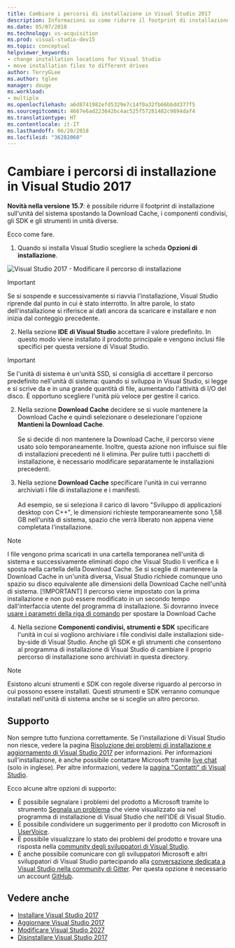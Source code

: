 ```yaml
---
title: Cambiare i percorsi di installazione in Visual Studio 2017
description: Informazioni su come ridurre il footprint di installazione sull'unità del sistema modificando il percorso della Download Cache, dei componenti condivisi, degli SDK e degli strumenti in unità diverse.
ms.date: 05/07/2018
ms.technology: vs-acquisition
ms.prod: visual-studio-dev15
ms.topic: conceptual
helpviewer_keywords:
- change installation locations for Visual Studio
- move installation files to different drives
author: TerryGLee
ms.author: tglee
manager: douge
ms.workload:
- multiple
ms.openlocfilehash: a6d8741982efd5329e7c14f0a32fb66bbdd377f5
ms.sourcegitcommit: 4667e6ad223642bc4ac525f57281482c9894daf4
ms.translationtype: HT
ms.contentlocale: it-IT
ms.lasthandoff: 06/20/2018
ms.locfileid: "36282060"
---
```

# <a name="change-the-installation-locations-in-visual-studio-2017"></a>Cambiare i percorsi di installazione in Visual Studio 2017

**Novità nella versione 15.7**: è possibile ridurre il footprint di installazione sull'unità del sistema spostando la Download Cache, i componenti condivisi, gli SDK e gli strumenti in unità diverse.

Ecco come fare.

1. Quando si installa Visual Studio scegliere la scheda **Opzioni di installazione**.

  ![Visual Studio 2017 - Modificare il percorso di installazione](media/installation-options-by-location.png "Modificare il percorso di installazione")

  > [!IMPORTANT]
  > Se si sospende e successivamente si riavvia l'installazione, Visual Studio riprende dal punto in cui è stato interrotto. In altre parole, lo stato dell'installazione si riferisce ai dati ancora da scaricare e installare e non inizia dal conteggio precedente.

2. Nella sezione **IDE di Visual Studio** accettare il valore predefinito. In questo modo viene installato il prodotto principale e vengono inclusi file specifici per questa versione di Visual Studio.

 > [!IMPORTANT]
 > Se l'unità di sistema è un'unità SSD, si consiglia di accettare il percorso predefinito nell'unità di sistema: quando si sviluppa in Visual Studio, si legge e si scrive da e in una grande quantità di file, aumentando l'attività di I/O del disco.  È opportuno scegliere l'unità più veloce per gestire il carico.

2. Nella sezione **Download Cache** decidere se si vuole mantenere la Download Cache e quindi selezionare o deselezionare l'opzione **Mantieni la Download Cache**. <br><br>Se si decide di non mantenere la Download Cache, il percorso viene usato solo temporaneamente. Inoltre, questa azione non influisce sui file di installazioni precedenti né li elimina. Per pulire tutti i pacchetti di installazione, è necessario modificare separatamente le installazioni precedenti.

3. Nella sezione **Download Cache** specificare l'unità in cui verranno archiviati i file di installazione e i manifesti. <br><br>Ad esempio, se si seleziona il carico di lavoro "Sviluppo di applicazioni desktop con C++", le dimensioni richieste temporaneamente sono 1,58 GB nell'unità di sistema, spazio che verrà liberato non appena viene completata l'installazione.

 > [!NOTE]
 > I file vengono prima scaricati in una cartella temporanea nell'unità di sistema e successivamente eliminati dopo che Visual Studio li verifica e li sposta nella cartella della Download Cache. Se si sceglie di mantenere la Download Cache in un'unità diversa, Visual Studio richiede comunque uno spazio su disco equivalente alle dimensioni della Download Cache nell'unità di sistema.
 > [!IMPORTANT]
 > Il percorso viene impostato con la prima installazione e non può essere modificato in un secondo tempo dall'interfaccia utente del programma di installazione. Si dovranno invece [usare i parametri della riga di comando](use-command-line-parameters-to-install-visual-studio.md) per spostare la Download Cache

4. Nella sezione **Componenti condivisi, strumenti e SDK** specificare l'unità in cui si vogliono archiviare i file condivisi dalle installazioni side-by-side di Visual Studio. Anche gli SDK e gli strumenti che consentono al programma di installazione di Visual Studio di cambiare il proprio percorso di installazione sono archiviati in questa directory.

 > [!NOTE]
 > Esistono alcuni strumenti e SDK con regole diverse riguardo al percorso in cui possono essere installati. Questi strumenti e SDK verranno comunque installati nell'unità di sistema anche se si sceglie un altro percorso.

## <a name="get-support"></a>Supporto

Non sempre tutto funziona correttamente. Se l'installazione di Visual Studio non riesce, vedere la pagina [Risoluzione dei problemi di installazione e aggiornamento di Visual Studio 2017](troubleshooting-installation-issues.md) per informazioni. Per informazioni sull'installazione, è anche possibile contattare Microsoft tramite [live chat](https://visualstudio.microsoft.com/vs/support/#talktous) (solo in inglese). Per altre informazioni, vedere la [pagina "Contatti" di Visual Studio](https://visualstudio.microsoft.com/vs/support/#talktous).

Ecco alcune altre opzioni di supporto:

* È possibile segnalare i problemi del prodotto a Microsoft tramite lo strumento [Segnala un problema](../ide/how-to-report-a-problem-with-visual-studio-2017.md) che viene visualizzato sia nel programma di installazione di Visual Studio che nell'IDE di Visual Studio.
* È possibile condividere un suggerimento per il prodotto con Microsoft in [UserVoice](https://visualstudio.uservoice.com/forums/121579).
* È possibile visualizzare lo stato dei problemi del prodotto e trovare una risposta nella [community degli sviluppatori di Visual Studio](https://developercommunity.visualstudio.com/).
* È anche possibile comunicare con gli sviluppatori Microsoft e altri sviluppatori di Visual Studio partecipando alla [conversazione dedicata a Visual Studio nella community di Gitter](https://gitter.im/Microsoft/VisualStudio). Per questa opzione è necessario un account [GitHub](https://github.com/).

## <a name="see-also"></a>Vedere anche

* [Installare Visual Studio 2017](install-visual-studio.md)
* [Aggiornare Visual Studio 2017](update-visual-studio.md)
* [Modificare Visual Studio 2027](update-visual-studio.md)
* [Disinstallare Visual Studio 2017](uninstall-visual-studio.md)
